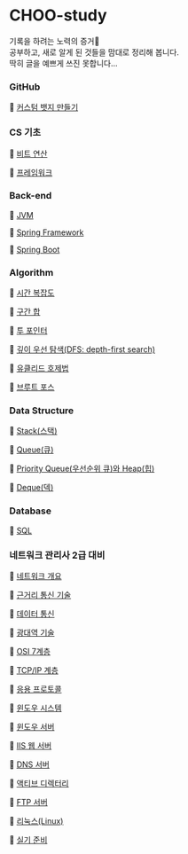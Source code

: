 # CHOO-study

기록을 하려는 노력의 증거🥂<br>
공부하고, 새로 알게 된 것들을 맘대로 정리해 봅니다.<br>
딱히 글을 예쁘게 쓰진 못합니다...
<br>

### GitHub

🔹 [커스텀 뱃지 만들기](https://github.com/CHOO-O/CHOO-study/blob/main/GitHub/custom-badge.md)

### CS 기초

🔹 [비트 연산](https://github.com/CHOO-O/CHOO-study/blob/main/CS/Bitwise-operation.md)

🔹 [프레임워크](https://github.com/CHOO-O/CHOO-study/blob/main/CS/Framework.md)

### Back-end

🔹 [JVM](https://github.com/CHOO-O/CHOO-study/blob/main/Back-end/JVM.md)

🔹 [Spring Framework](https://github.com/CHOO-O/CHOO-study/blob/main/Back-end/Spring-framework.md)

🔹 [Spring Boot](https://github.com/CHOO-O/CHOO-study/blob/main/Back-end/Spring-boot.md)

### Algorithm

🔹 [시간 복잡도](https://github.com/CHOO-O/CHOO-study/blob/main/Algorithm/Time-complexity.md)

🔹 [구간 합](https://github.com/CHOO-O/CHOO-study/blob/main/Algorithm/Prefix-sum.md)

🔹 [투 포인터](https://github.com/CHOO-O/CHOO-study/blob/main/Algorithm/Two-pointer.md)

<!-- 🔹 [버블 정렬](https://github.com/CHOO-O/CHOO-study/blob/main/Algorithm/Bubble-sort.md) -->

🔹 [깊이 우선 탐색(DFS: depth-first search)](https://github.com/CHOO-O/CHOO-study/blob/main/Algorithm/DFS.md)

🔹 [유클리드 호제법](https://github.com/CHOO-O/CHOO-study/blob/main/Algorithm/Euclidean.md)

🔹 [브루트 포스](https://github.com/CHOO-O/CHOO-study/blob/main/Algorithm/Brute-force.md)

### Data Structure

🔹 [Stack(스택)](https://github.com/CHOO-O/CHOO-study/blob/main/Data-structure/Stack.md)

🔹 [Queue(큐)](https://github.com/CHOO-O/CHOO-study/blob/main/Data-structure/Queue.md)

🔹 [Priority Queue(우선순위 큐)와 Heap(힙)](https://github.com/CHOO-O/CHOO-study/blob/main/Data-structure/Priority-Queue-and-Heap.md)

🔹 [Deque(덱)](https://github.com/CHOO-O/CHOO-study/blob/main/Data-structure/Deque.md)

### Database

🔹 [SQL](https://github.com/CHOO-O/CHOO-study/blob/main/Database/SQL.md)

### 네트워크 관리사 2급 대비

🔹 [네트워크 개요](https://github.com/CHOO-O/CHOO-study/blob/main/Network/P01-S01.md)

🔹 [근거리 통신 기술](https://github.com/CHOO-O/CHOO-study/blob/main/Network/P01-S02.md)

🔹 [데이터 통신](https://github.com/CHOO-O/CHOO-study/blob/main/Network/P01-S03.md)

🔹 [광대역 기술](https://github.com/CHOO-O/CHOO-study/blob/main/Network/P01-S04.md)

🔹 [OSI 7계층](https://github.com/CHOO-O/CHOO-study/blob/main/Network/P02-S01.md)

🔹 [TCP/IP 계층](https://github.com/CHOO-O/CHOO-study/blob/main/Network/P02-S02.md)

🔹 [응용 프로토콜](https://github.com/CHOO-O/CHOO-study/blob/main/Network/P02-S03.md)

🔹 [윈도우 시스템](https://github.com/CHOO-O/CHOO-study/blob/main/Network/P03-S01.md)

🔹 [윈도우 서버](https://github.com/CHOO-O/CHOO-study/blob/main/Network/P03-S02.md)

🔹 [IIS 웹 서버](https://github.com/CHOO-O/CHOO-study/blob/main/Network/P03-S03.md)

🔹 [DNS 서버](https://github.com/CHOO-O/CHOO-study/blob/main/Network/P03-S04.md)

🔹 [액티브 디렉터리](https://github.com/CHOO-O/CHOO-study/blob/main/Network/P03-S05.md)

🔹 [FTP 서버](https://github.com/CHOO-O/CHOO-study/blob/main/Network/P03-S06.md)

🔹 [리눅스(Linux)](https://github.com/CHOO-O/CHOO-study/blob/main/Network/P03-S07.md)

🔹 [실기 준비](https://github.com/CHOO-O/CHOO-study/blob/main/Network/실기.md)
